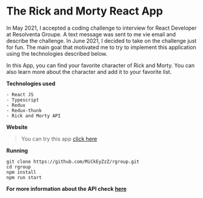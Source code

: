 # The Rick and Morty React App

In May 2021, I accepted a coding challenge to interview for React Developer at Resolventa Groupe.
A text message was sent to me vie email and describe the challenge. In June 2021, I decided to take
on the challenge just for fun. The main goal that motivated me to try to implement this application
using the technologies described below. 

In this App, you can find your favorite character of Rick and Morty. 
You can also learn more about the character and add it to your favorite list. 

**Technologies used**
```
- React JS
- Typescript
- Redux
- Redux-thunk
- Rick and Morty API
```

**Website**
>You can try this app [click here]()

**Running**

```
git clone https://github.com/MiCkEyZzZ/rgroup.git
cd rgroup
npm install
npm run start
```

**For more information about the API check [here](https://github.com/afuh/rick-and-morty-api)**
